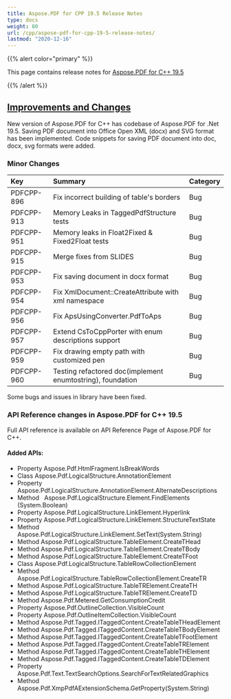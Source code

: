 ```yaml
---
title: Aspose.PDF for CPP 19.5 Release Notes
type: docs
weight: 80
url: /cpp/aspose-pdf-for-cpp-19-5-release-notes/
lastmod: "2020-12-16"
---
```


{{% alert color="primary" %}}

This page contains release notes for [Aspose.PDF for C++ 19.5](https://www.nuget.org/packages/Aspose.PDF.CPP/19.5.0)

{{% /alert %}}
## <ins>**Improvements and Changes**
New version of Aspose.PDF for C++ has codebase of Aspose.PDF for .Net 19.5.
Saving PDF document into Office Open XML (docx) and SVG format has been implemented.
Code snippets for saving PDF document into doc, docx, svg formats were added.
### **Minor Changes**

|**Key**|**Summary**|**Category**|
| :- | :- | :- |
|PDFCPP-896|Fix incorrect building of table's borders|Bug|
|PDFCPP-913|Memory Leaks in TaggedPdfStructure tests|Bug|
|PDFCPP-951|Memory leaks in Float2Fixed & Fixed2Float tests|Bug|
|PDFCPP-915|Merge fixes from SLIDES|Bug|
|PDFCPP-953|Fix saving document in docx format|Bug|
|PDFCPP-954|Fix XmlDocument::CreateAttribute with xml namespace|Bug|
|PDFCPP-956|Fix ApsUsingConverter.PdfToAps|Bug|
|PDFCPP-957|Extend CsToCppPorter with enum descriptions support|Bug|
|PDFCPP-959|Fix drawing empty path with customized pen|Bug|
|PDFCPP-960|Testing refactored doc(implement enumtostring), foundation|Bug|
Some bugs and issues in library have been fixed.
### **API Reference changes in Aspose.PDF for C++ 19.5**
Full API reference is available on API Reference Page of Aspose.PDF for C++.
#### **Added APIs:**
- Property Aspose.Pdf.HtmlFragment.IsBreakWords     
- Class Aspose.Pdf.LogicalStructure.AnnotationElement     
- Property Aspose.Pdf.LogicalStructure.AnnotationElement.AlternateDescriptions     
- Method   Aspose.Pdf.LogicalStructure.Element.FindElements
(System.Boolean)        
- Property Aspose.Pdf.LogicalStructure.LinkElement.Hyperlink     
- Property Aspose.Pdf.LogicalStructure.LinkElement.StructureTextState     
- Method Aspose.Pdf.LogicalStructure.LinkElement.SetText(System.String)        
- Method Aspose.Pdf.LogicalStructure.TableElement.CreateTHead     
- Method Aspose.Pdf.LogicalStructure.TableElement.CreateTBody     
- Method Aspose.Pdf.LogicalStructure.TableElement.CreateTFoot     
- Class Aspose.Pdf.LogicalStructure.TableRowCollectionElement     
- Method Aspose.Pdf.LogicalStructure.TableRowCollectionElement.CreateTR     
- Method Aspose.Pdf.LogicalStructure.TableTRElement.CreateTH    
- Method Aspose.Pdf.LogicalStructure.TableTRElement.CreateTD     
- Method Aspose.Pdf.Metered.GetConsumptionCredit     
- Property Aspose.Pdf.OutlineCollection.VisibleCount     
- Property Aspose.Pdf.OutlineItemCollection.VisibleCount     
- Method Aspose.Pdf.Tagged.ITaggedContent.CreateTableTHeadElement     
- Method Aspose.Pdf.Tagged.ITaggedContent.CreateTableTBodyElement     
- Method Aspose.Pdf.Tagged.ITaggedContent.CreateTableTFootElement     
- Method Aspose.Pdf.Tagged.ITaggedContent.CreateTableTRElement     
- Method Aspose.Pdf.Tagged.ITaggedContent.CreateTableTHElement     
- Method Aspose.Pdf.Tagged.ITaggedContent.CreateTableTDElement     
- Property Aspose.Pdf.Text.TextSearchOptions.SearchForTextRelatedGraphics     
- Method Aspose.Pdf.XmpPdfAExtensionSchema.GetProperty(System.String)            


